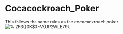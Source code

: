 # Cocacockroach_Poker
This follows the same rules as the cocacockroach poker
![% ZF3(}0K$0~V{UP2WLE79U](https://user-images.githubusercontent.com/57771700/221805658-319ce414-932f-4212-830b-ac883e111bb1.png)
